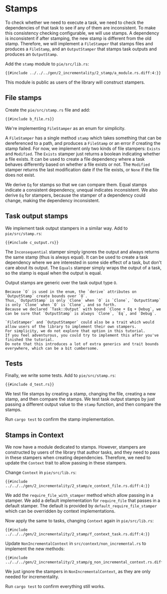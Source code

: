 # Stamps

To check whether we need to execute a task, we need to check the dependencies of that task to see if any of them are inconsistent.
To make this consistency checking configurable, we will use stamps.
A dependency is inconsistent if after stamping, the new stamp is different from the old stamp.
Therefore, we will implement a `FileStamper` that stamps files and produces a `FileStamp`, and an `OutputStamper` that stamps task outputs and produces an `OutputStamp`.

Add the `stamp` module to `pie/src/lib.rs`:

```rust,customdiff
{{#include ../../../gen/2_incrementality/2_stamp/a_module.rs.diff:4:}}
```

This module is public as users of the library will construct stampers.

## File stamps

Create the `pie/src/stamp.rs` file and add:

```rust,
{{#include b_file.rs}}
```

We're implementing `FileStamper` as an enum for simplicity.

A `FileStamper` has a single method `stamp` which takes something that can be dereferenced to a path, and produces a `FileStamp` or an error if creating the stamp failed.
For now, we implement only two kinds of file stampers: `Exists` and `Modified`.
The `Exists` stamper just returns a boolean indicating whether a file exists.
It can be used to create a file dependency where a task behaves differently based on whether a file exists or not.
The `Modified` stamper returns the last modification date if the file exists, or `None` if the file does not exist.

We derive `Eq` for stamps so that we can compare them.
Equal stamps indicate a consistent dependency, unequal indicates inconsistent.
We also derive `Eq` for stampers, because the stamper of a dependency could change, making the dependency inconsistent.

## Task output stamps

We implement task output stampers in a similar way.
Add to `pie/src/stamp.rs`:

```rust,
{{#include c_output.rs}}
```

The `Inconsequential` stamper simply ignores the output and always returns the same stamp (thus is always equal).
It can be used to create a task dependency where we are interested in some side effect of a task, but don't care about its output.
The `Equals` stamper simply wraps the output of a task, so the stamp is equal when the output is equal.

Output stamps are generic over the task output type `O`.

```admonish info title="Trait bounds and derive macros" collapsible=true
Because `O` is used in the enum, the `derive` attributes on `OutputStamp` create bounds over `O`.
Thus, `OutputStamp` is only `Clone` when `O` is `Clone`, `OutputStamp` is only `Clone` when `O` is `Clone`, and so forth.
Because we declared `Task::Output` with bound `Clone + Eq + Debug`, we can be sure that `OutputStamp` is always `Clone`, `Eq`, and `Debug`.
```

```admonish info title="User-defined stamps" collapsible=true
`FileStamper` and `OutputStamper` could also be a trait which would allow users of the library to implement their own stampers.
For simplicity, we do not explore that option in this tutorial.
If you feel adventurous, you could try to implement this after you've finished the tutorial.
Do note that this introduces a lot of extra generics and trait bounds everywhere, which can be a bit cumbersome.
```

## Tests

Finally, we write some tests.
Add to `pie/src/stamp.rs`:

```rust,
{{#include d_test.rs}}
```

We test file stamps by creating a stamp, changing the file, creating a new stamp, and then compare the stamps.
We test task output stamps by just passing a different output value to the `stamp` function, and then compare the stamps.

Run `cargo test` to confirm the stamp implementation.

## Stamps in Context

We now have a module dedicated to stamps.
However, stampers are constructed by users of the library that author tasks, and they need to pass in these stampers when creating dependencies.
Therefore, we need to update the `Context` trait to allow passing in these stampers.

Change `Context` in `pie/src/lib.rs`:

```rust,customdiff
{{#include ../../../gen/2_incrementality/2_stamp/e_context_file.rs.diff:4:}}
```

We add the `require_file_with_stamper` method which allow passing in a stamper.
We add a default implementation for `require_file` that passes in a default stamper.
The default is provided by `default_require_file_stamper` which can be overridden by context implementations.

Now apply the same to tasks, changing `Context` again in `pie/src/lib.rs`:

```rust,customdiff
{{#include ../../../gen/2_incrementality/2_stamp/f_context_task.rs.diff:4:}}
```

Update `NonIncrementalContext` in `src/context/non_incremental.rs` to implement the new methods:

```rust,customdiff
{{#include ../../../gen/2_incrementality/2_stamp/g_non_incremental_context.rs.diff:4:}}
```

We just ignore the stampers in `NonIncrementalContext`, as they are only needed for incrementality.

Run `cargo test` to confirm everything still works.
